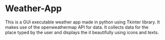 # Weather-App
This is a GUI executable weather app made in python using Tkinter library. It makes use of the openweathermap API for data. It collects data for the place typed by the user and displays the it beautifully using icons and texts.
